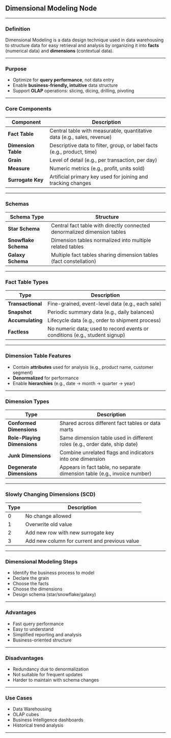 ## **Dimensional Modeling Node**

---

### **Definition**

Dimensional Modeling is a data design technique used in data warehousing to structure data for easy retrieval and analysis by organizing it into **facts** (numerical data) and **dimensions** (contextual data).

---

### **Purpose**

* Optimize for **query performance**, not data entry
* Enable **business-friendly, intuitive** data structure
* Support **OLAP** operations: slicing, dicing, drilling, pivoting

---

### **Core Components**

| Component           | Description                                                             |
| ------------------- | ----------------------------------------------------------------------- |
| **Fact Table**      | Central table with measurable, quantitative data (e.g., sales, revenue) |
| **Dimension Table** | Descriptive data to filter, group, or label facts (e.g., product, time) |
| **Grain**           | Level of detail (e.g., per transaction, per day)                        |
| **Measure**         | Numeric metrics (e.g., profit, units sold)                              |
| **Surrogate Key**   | Artificial primary key used for joining and tracking changes            |

---

### **Schemas**

| Schema Type          | Structure                                                                |
| -------------------- | ------------------------------------------------------------------------ |
| **Star Schema**      | Central fact table with directly connected denormalized dimension tables |
| **Snowflake Schema** | Dimension tables normalized into multiple related tables                 |
| **Galaxy Schema**    | Multiple fact tables sharing dimension tables (fact constellation)       |

---

### **Fact Table Types**

| Type              | Description                                                                 |
| ----------------- | --------------------------------------------------------------------------- |
| **Transactional** | Fine-grained, event-level data (e.g., each sale)                            |
| **Snapshot**      | Periodic summary data (e.g., daily balances)                                |
| **Accumulating**  | Lifecycle data (e.g., order to shipment process)                            |
| **Factless**      | No numeric data; used to record events or conditions (e.g., student signup) |

---

### **Dimension Table Features**

* Contain **attributes** used for analysis (e.g., product name, customer segment)
* **Denormalized** for performance
* Enable **hierarchies** (e.g., date → month → quarter → year)

---

### **Dimension Types**

| Type                        | Description                                                                |
| --------------------------- | -------------------------------------------------------------------------- |
| **Conformed Dimensions**    | Shared across different fact tables or data marts                          |
| **Role-Playing Dimensions** | Same dimension table used in different roles (e.g., order date, ship date) |
| **Junk Dimensions**         | Combine unrelated flags and indicators into one dimension                  |
| **Degenerate Dimensions**   | Appears in fact table, no separate dimension table (e.g., invoice number)  |

---

### **Slowly Changing Dimensions (SCD)**

| Type | Description                                   |
| ---- | --------------------------------------------- |
| 0    | No change allowed                             |
| 1    | Overwrite old value                           |
| 2    | Add new row with new surrogate key            |
| 3    | Add new column for current and previous value |

---

### **Dimensional Modeling Steps**

* Identify the business process to model
* Declare the grain
* Choose the facts
* Choose the dimensions
* Design schema (star/snowflake/galaxy)

---

### **Advantages**

* Fast query performance
* Easy to understand
* Simplified reporting and analysis
* Business-oriented structure

---

### **Disadvantages**

* Redundancy due to denormalization
* Not suitable for frequent updates
* Harder to maintain with schema changes

---

### **Use Cases**

* Data Warehousing
* OLAP cubes
* Business Intelligence dashboards
* Historical trend analysis

---
